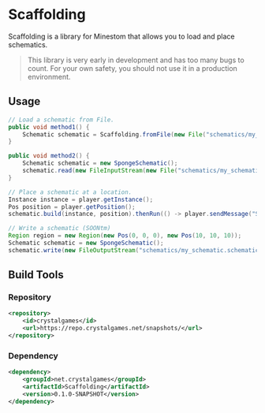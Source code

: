 # Scaffolding
Scaffolding is a library for Minestom that allows you to load and place schematics.
> This library is very early in development and has too many bugs to count. For your own safety, you should not use it in a production environment.

## Usage
```java
// Load a schematic from File.
public void method1() {
    Schematic schematic = Scaffolding.fromFile(new File("schematics/my_schematic.schematic"));
}

public void method2() {
    Schematic schematic = new SpongeSchematic();
    schematic.read(new FileInputStream(new File("schematics/my_schematic.schematic")));
}
```
```java
// Place a schematic at a location.
Instance instance = player.getInstance();
Pos position = player.getPosition();
schematic.build(instance, position).thenRun(() -> player.sendMessage("Schematic placed!"));
```
```java
// Write a schematic (SOONtm)
Region region = new Region(new Pos(0, 0, 0), new Pos(10, 10, 10));
Schematic schematic = new SpongeSchematic();
schematic.write(new FileOutputStream("schematics/my_schematic.schematic"), region);
```

## Build Tools
### Repository
```xml
<repository>
    <id>crystalgames</id>
    <url>https://repo.crystalgames.net/snapshots/</url>
</repository>
```
### Dependency
```xml
<dependency>
    <groupId>net.crystalgames</groupId>
    <artifactId>Scaffolding</artifactId>
    <version>0.1.0-SNAPSHOT</version>
</dependency>
```
